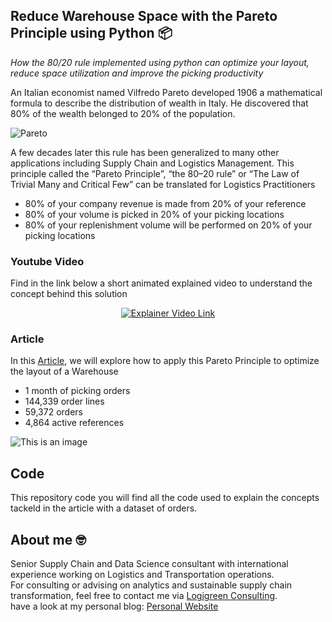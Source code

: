 ## Reduce Warehouse Space with the Pareto Principle using Python 📦
*How the 80/20 rule implemented using python can optimize your layout, reduce space utilization and improve the picking productivity*

An Italian economist named Vilfredo Pareto developed 1906 a mathematical formula to describe the distribution of wealth in Italy. He discovered that 80% of the wealth belonged to 20% of the population.

![Pareto](https://miro.medium.com/max/325/0*f_q2eTFSRsMvk-DZ.jpg)

A few decades later this rule has been generalized to many other applications including Supply Chain and Logistics Management.
This principle called the “Pareto Principle”, “the 80–20 rule” or “The Law of Trivial Many and Critical Few” can be translated for Logistics Practitioners
- 80% of your company revenue is made from 20% of your reference
- 80% of your volume is picked in 20% of your picking locations
- 80% of your replenishment volume will be performed on 20% of your picking locations

### Youtube Video
Find in the link below a short animated explained video to understand the concept behind this solution
<div align="center">
  <a    href="https://www.youtube.com/watch?v=BRjhhdWjPc4"><img src="https://github.com/samirsaci/pareto-warehouse-layout/blob/master/thumbnail.webp" alt="Explainer Video Link"></a>
</div>

### Article
In this [Article](https://towardsdatascience.com/reduce-warehouse-space-with-the-pareto-principle-using-python-e722a6babe0e), we will explore how to apply this Pareto Principle 
to optimize the layout of a Warehouse
- 1 month of picking orders
- 144,339 order lines
- 59,372 orders
- 4,864 active references

![This is an image](https://miro.medium.com/max/581/1*IflUKgeDKIjSiaOkdP1mnw.png)

## Code
This repository code you will find all the code used to explain the concepts tackeld in the article with a dataset of orders.

## About me 🤓
Senior Supply Chain and Data Science consultant with international experience working on Logistics and Transportation operations. \
For consulting or advising on analytics and sustainable supply chain transformation, feel free to contact me via [Logigreen Consulting](https://wwww.logi-green.com/). \
have a look at my personal blog: [Personal Website](https://samirsaci.com)
